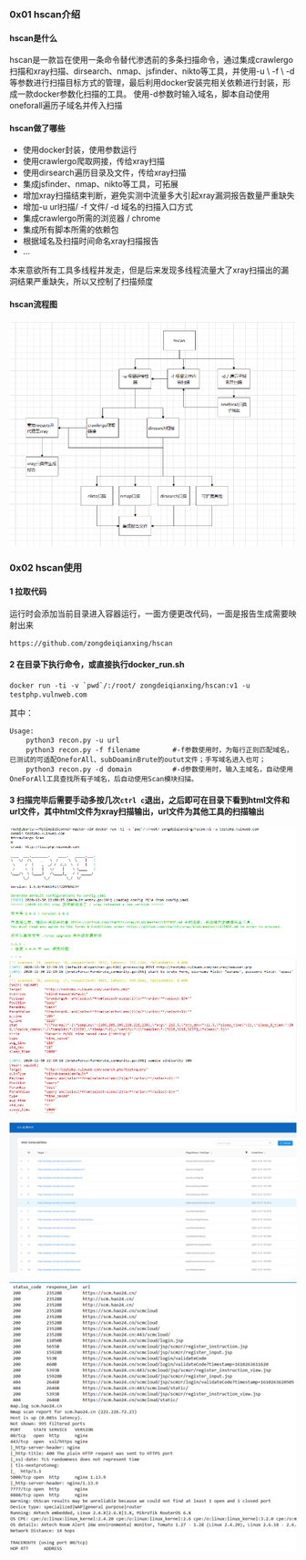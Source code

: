 
### 0x01 hscan介绍
#### hscan是什么
hscan是一款旨在使用一条命令替代渗透前的多条扫描命令，通过集成crawlergo扫描和xray扫描、dirsearch、nmap、jsfinder、nikto等工具，并使用-u \ -f  \ -d 等参数进行扫描目标方式的管理，最后利用docker安装完相关依赖进行封装，形成一款docker参数化扫描的工具。
使用-d参数时输入域名，脚本自动使用oneforall遍历子域名并传入扫描

#### hscan做了哪些
 - 使用docker封装，使用参数运行
 - 使用crawlergo爬取网接，传给xray扫描
 - 使用dirsearch遍历目录及文件，传给xray扫描
 - 集成jsfinder、nmap、nikto等工具，可拓展
 - 增加xray扫描结束判断，避免实测中流量多大引起xray漏洞报告数量严重缺失
 - 增加-u url扫描/ -f 文件/ -d 域名的扫描入口方式
 - 集成crawlergo所需的浏览器 / chrome
 - 集成所有脚本所需的依赖包
 - 根据域名及扫描时间命名xray扫描报告
 - ...
 
 本来意欲所有工具多线程并发走，但是后来发现多线程流量大了xray扫描出的漏洞结果严重缺失，所以又控制了扫描频度
 
#### hscan流程图
![image](img/11.png)

### 0x02 hscan使用

#### 1 拉取代码  
运行时会添加当前目录进入容器运行，一面方便更改代码，一面是报告生成需要映射出来
```
https://github.com/zongdeiqianxing/hscan
```
#### 2 在目录下执行命令，或直接执行docker_run.sh
```
docker run -ti -v `pwd`/:/root/ zongdeiqianxing/hscan:v1 -u testphp.vulnweb.com
```
其中：
```
Usage:
    python3 recon.py -u url 
    python3 recon.py -f filename        #-f参数使用时，为每行正则匹配域名，已测试的可适配OneforAll、subDoaminBrute的outut文件；手写域名进入也可；
    python3 recon.py -d domain          #-d参数使用时，输入主域名，自动使用OneForAll工具查找所有子域名，后自动使用Scan模块扫描。
```

#### 3 扫描完毕后需要手动多按几次`ctrl c`退出，之后即可在目录下看到html文件和url文件，其中html文件为xray扫描输出，url文件为其他工具的扫描输出
![image](img/22.png)
![image](img/33.png)

![image](img/44.png)

![image](img/55.png)



